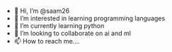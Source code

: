 - 👋 Hi, I’m @saam26
- 👀 I’m interested in learning programming languages
- 🌱 I’m currently learning python
- 💞️ I’m looking to collaborate on ai and ml
- 📫 How to reach me....

<!---
saam26/saam26 is a ✨ special ✨ repository because its `README.md` (this file) appears on your GitHub profile.
You can click the Preview link to take a look at your changes.
--->
